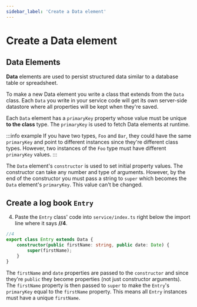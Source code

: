 ```yaml
---
sidebar_label: 'Create a Data element'
---
```


# Create a Data element

## Data Elements

**Data** elements are used to persist structured data similar to a database table or spreadsheet.  

To make a new Data element you write a class that extends from the `Data` class. Each `Data` you write in your service code will get its own server-side datastore where all properties will be kept when they're saved.

Each `Data` element has a `primaryKey` property whose value must be unique **to the class** type. The `primaryKey` is used to fetch Data elements at runtime.

:::info example
If you have two types, `Foo` and `Bar`, they could have the same `primaryKey` and point to different instances since they're different class types. However, two instances of the `Foo` type must have different `primaryKey` values.
:::

The `Data` element's `constructor` is used to set initial property values. The constructor can take any number and type of arguments. However, by the end of the constructor you must pass a string to `super` which becomes the `Data` element's `primaryKey`. This value can't be changed.

## Create a log book `Entry`

4. Paste the `Entry` class' code into `service/index.ts` right below the import line where it says **//4**.

```typescript
//4
export class Entry extends Data {
    constructor(public firstName: string, public date: Date) {
        super(firstName);
    }
}
```

The `firstName` and `date` properties are passed to the `constructor` and since they're `public` they become properties (not just constructor arguments).  
The `firstName` property is then passed to `super` to make the `Entry`'s `primaryKey` equal to the `firstName` property. This means all `Entry` instances must have a unique `firstName`.  
